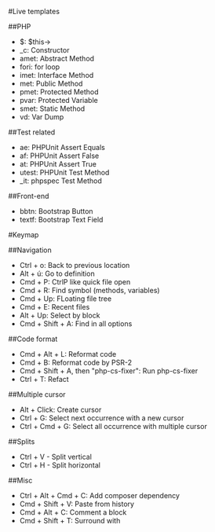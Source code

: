 #Live templates

##PHP
* $: $this->
* _c: Constructor
* amet: Abstract Method
* fori: for loop
* imet: Interface Method
* met: Public Method
* pmet: Protected Method
* pvar: Protected Variable
* smet: Static Method
* vd: Var Dump

##Test related
* ae: PHPUnit Assert Equals
* af: PHPUnit Assert False
* at: PHPUnit Assert True
* utest: PHPUnit Test Method
* _it: phpspec Test Method

##Front-end
* bbtn: Bootstrap Button
* textf: Bootstrap Text Field


#Keymap

##Navigation
* Ctrl + o: Back to previous location
* Alt + ú: Go to definition
* Cmd + P: CtrlP like quick file open
* Cmd + R: Find symbol (methods, variables)
* Cmd + Up: FLoating file tree
* Cmd + E: Recent files
* Alt + Up: Select by block
* Cmd + Shift + A: Find in all options

##Code format
* Cmd + Alt + L: Reformat code
* Cmd + B: Reformat code by PSR-2
* Cmd + Shift + A, then "php-cs-fixer": Run php-cs-fixer
* Ctrl + T: Refact

##Multiple cursor 
* Alt + Click: Create cursor
* Ctrl + G: Select next occurrence with a new cursor
* Ctrl + Cmd + G: Select all occurrence with multiple cursor

##Splits
* Ctrl + V - Split vertical
* Ctrl + H - Split horizontal

##Misc
* Ctrl + Alt + Cmd + C: Add composer dependency
* Cmd + Shift + V: Paste from history
* Cmd + Alt + C: Comment a block
* Cmd + Shift + T: Surround with
